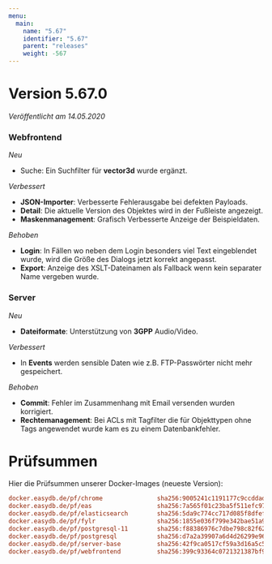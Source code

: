 ```yaml
---
menu:
  main:
    name: "5.67"
    identifier: "5.67"
    parent: "releases"
    weight: -567
---
```


# Version 5.67.0

*Veröffentlicht am 14.05.2020*

### Webfrontend

*Neu*

* Suche: Ein Suchfilter für **vector3d** wurde ergänzt.

*Verbessert*

* **JSON-Importer**: Verbesserte Fehlerausgabe bei defekten Payloads.
* **Detail**: Die aktuelle Version des Objektes wird in der Fußleiste angezeigt.
* **Maskenmanagement**: Grafisch Verbesserte Anzeige der Beispieldaten.

*Behoben*

* **Login**: In Fällen wo neben dem Login besonders viel Text eingeblendet wurde, wird die Größe des Dialogs jetzt korrekt angepasst.
* **Export**: Anzeige des XSLT-Dateinamen als Fallback wenn kein separater Name vergeben wurde.

### Server

*Neu*

* **Dateiformate**: Unterstützung von **3GPP** Audio/Video.

*Verbessert*

* In **Events** werden sensible Daten wie z.B. FTP-Passwörter nicht mehr gespeichert.

*Behoben*

* **Commit**: Fehler im Zusammenhang mit Email versenden wurden korrigiert.
* **Rechtemanagement**: Bei ACLs mit Tagfilter die für Objekttypen ohne Tags angewendet wurde kam es zu einem Datenbankfehler.

# Prüfsummen

Hier die Prüfsummen unserer Docker-Images (neueste Version):

```ini
docker.easydb.de/pf/chrome               sha256:9005241c1191177c9ccddadba843ddd09d1ebee337acd1ff4c68217521397b0a
docker.easydb.de/pf/eas                  sha256:7a565f01c23ba5f511efc973566495d62ea4cffec7919280ddf0cbec270d0b13
docker.easydb.de/pf/elasticsearch        sha256:5da9c774cc717d085f8dfef1ee5f6602a1633131414ca362a66ca6d905a3ae5f
docker.easydb.de/pf/fylr                 sha256:1855e036f799e342bae51a95c272a78a396cdf005bc48363b85ccfcf950c9e43
docker.easydb.de/pf/postgresql-11        sha256:f88386976c7dbe798c82f62a60aecafa74cf11a6cbbe31688b5b234d81d3758b
docker.easydb.de/pf/postgresql           sha256:d7a2a39907a6d4d26299e960b5f5d968a789384edd5fcd668961d65954d9e8fc
docker.easydb.de/pf/server-base          sha256:42f9ca0517cf59a3d16a5c5493830eeedb1c1d8b74e20b9263a85106ec2f045b
docker.easydb.de/pf/webfrontend          sha256:399c93364c0721321387bf9ccf9800f95c84c8c315b17f35e2c8b3aa15fc4ead
```



